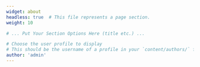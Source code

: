 ```yaml
---
widget: about
headless: true  # This file represents a page section.
weight: 10

# ... Put Your Section Options Here (title etc.) ...

# Choose the user profile to display
# This should be the username of a profile in your `content/authors/` folder.
author: 'admin'
---
```


